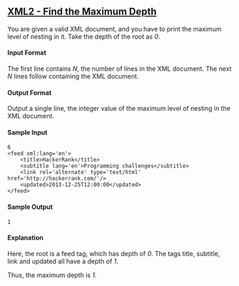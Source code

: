 ## **[XML2 - Find the Maximum Depth](https://www.hackerrank.com/challenges/xml2-find-the-maximum-depth)** 
You are given a valid XML document, and you have to print the maximum level of nesting in it. Take the depth of the root as *0*.

#### Input Format
The first line contains *N*, the number of lines in the XML document.
The next *N* lines follow containing the XML document.
#### Output Format
Output a single line, the integer value of the maximum level of nesting in the XML document.


#### Sample Input
```
6
<feed xml:lang='en'>
    <title>HackerRank</title>
    <subtitle lang='en'>Programming challenges</subtitle>
    <link rel='alternate' type='text/html' href='http://hackerrank.com/'/>
    <updated>2013-12-25T12:00:00</updated>
</feed>
```

#### Sample Output
`1`

#### Explanation
Here, the root is a feed tag, which has depth of *0*.
The tags title, subtitle, link and updated all have a depth of *1*.

Thus, the maximum depth is *1*.